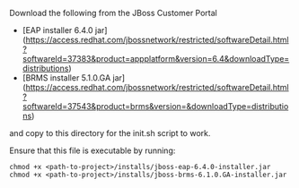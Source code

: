 Download the following from the JBoss Customer Portal

 * [EAP installer 6.4.0 jar] (https://access.redhat.com/jbossnetwork/restricted/softwareDetail.html?softwareId=37383&product=appplatform&version=6.4&downloadType=distributions)
 * [BRMS installer 5.1.0.GA jar] (https://access.redhat.com/jbossnetwork/restricted/softwareDetail.html?softwareId=37543&product=brms&version=&downloadType=distributions)

and copy to this directory for the init.sh script to work. 

Ensure that this file is executable by running:

```
chmod +x <path-to-project>/installs/jboss-eap-6.4.0-installer.jar
chmod +x <path-to-project>/installs/jboss-brms-6.1.0.GA-installer.jar
```
